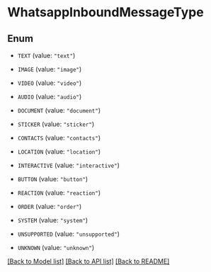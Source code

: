 # WhatsappInboundMessageType

## Enum


* `TEXT` (value: `"text"`)

* `IMAGE` (value: `"image"`)

* `VIDEO` (value: `"video"`)

* `AUDIO` (value: `"audio"`)

* `DOCUMENT` (value: `"document"`)

* `STICKER` (value: `"sticker"`)

* `CONTACTS` (value: `"contacts"`)

* `LOCATION` (value: `"location"`)

* `INTERACTIVE` (value: `"interactive"`)

* `BUTTON` (value: `"button"`)

* `REACTION` (value: `"reaction"`)

* `ORDER` (value: `"order"`)

* `SYSTEM` (value: `"system"`)

* `UNSUPPORTED` (value: `"unsupported"`)

* `UNKNOWN` (value: `"unknown"`)


[[Back to Model list]](../README.md#documentation-for-models) [[Back to API list]](../README.md#documentation-for-api-endpoints) [[Back to README]](../README.md)


